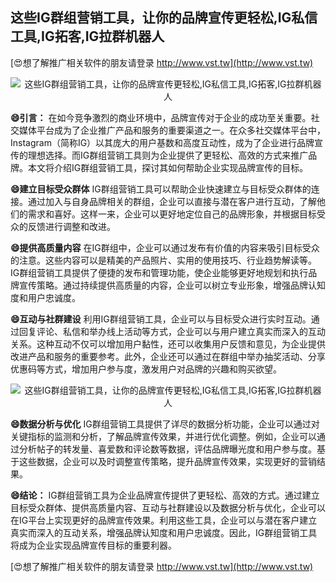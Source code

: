 ## **这些IG群组营销工具，让你的品牌宣传更轻松,IG私信工具,IG拓客,IG拉群机器人**

[😍想了解推广相关软件的朋友请登录 http://www.vst.tw](http://www.vst.tw)

 <center><img src="https://vst.tw/MP4/tuiguang/png/2.png" alt="这些IG群组营销工具，让你的品牌宣传更轻松,IG私信工具,IG拓客,IG拉群机器人"></center>

**😄引言：**
在如今竞争激烈的商业环境中，品牌宣传对于企业的成功至关重要。社交媒体平台成为了企业推广产品和服务的重要渠道之一。在众多社交媒体平台中，Instagram（简称IG）以其庞大的用户基数和高度互动性，成为了企业进行品牌宣传的理想选择。而IG群组营销工具则为企业提供了更轻松、高效的方式来推广品牌。本文将介绍IG群组营销工具，探讨其如何帮助企业实现品牌宣传的目标。

**😄建立目标受众群体**
IG群组营销工具可以帮助企业快速建立与目标受众群体的连接。通过加入与自身品牌相关的群组，企业可以直接与潜在客户进行互动，了解他们的需求和喜好。这样一来，企业可以更好地定位自己的品牌形象，并根据目标受众的反馈进行调整和改进。

**😄提供高质量内容**
在IG群组中，企业可以通过发布有价值的内容来吸引目标受众的注意。这些内容可以是精美的产品照片、实用的使用技巧、行业趋势解读等。IG群组营销工具提供了便捷的发布和管理功能，使企业能够更好地规划和执行品牌宣传策略。通过持续提供高质量的内容，企业可以树立专业形象，增强品牌认知度和用户忠诚度。

**😄互动与社群建设**
利用IG群组营销工具，企业可以与目标受众进行实时互动。通过回复评论、私信和举办线上活动等方式，企业可以与用户建立真实而深入的互动关系。这种互动不仅可以增加用户黏性，还可以收集用户反馈和意见，为企业提供改进产品和服务的重要参考。此外，企业还可以通过在群组中举办抽奖活动、分享优惠码等方式，增加用户参与度，激发用户对品牌的兴趣和购买欲望。

 <center><img src="https://vst.tw/MP4/tuiguang/png/6.png" alt="这些IG群组营销工具，让你的品牌宣传更轻松,IG私信工具,IG拓客,IG拉群机器人"></center>

**😄数据分析与优化**
IG群组营销工具提供了详尽的数据分析功能，企业可以通过对关键指标的监测和分析，了解品牌宣传效果，并进行优化调整。例如，企业可以通过分析帖子的转发量、喜爱数和评论数等数据，评估品牌曝光度和用户参与度。基于这些数据，企业可以及时调整宣传策略，提升品牌宣传效果，实现更好的营销结果。

**😄结论：**
IG群组营销工具为企业品牌宣传提供了更轻松、高效的方式。通过建立目标受众群体、提供高质量内容、互动与社群建设以及数据分析与优化，企业可以在IG平台上实现更好的品牌宣传效果。利用这些工具，企业可以与潜在客户建立真实而深入的互动关系，增强品牌认知度和用户忠诚度。因此，IG群组营销工具将成为企业实现品牌宣传目标的重要利器。

[😍想了解推广相关软件的朋友请登录 http://www.vst.tw](http://www.vst.tw)



